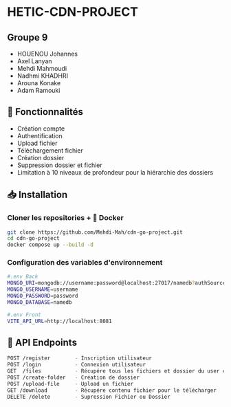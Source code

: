 # HETIC-CDN-PROJECT

## Groupe 9

- HOUENOU Johannes 
- Axel Lanyan 
- Mehdi Mahmoudi
- Nadhmi KHADHRI 
- Arouna Konake
- Adam Ramouki

## 🎯 Fonctionnalités

- Création compte
- Authentification
- Upload fichier
- Téléchargement fichier
- Création dossier
- Suppression dossier et fichier
- Limitation à 10 niveaux de profondeur pour la hiérarchie des dossiers

## 📥 Installation

### Cloner les repositories + 🐳 Docker

```bash
git clone https://github.com/Mehdi-Mah/cdn-go-project.git
cd cdn-go-project
docker compose up --build -d
```

### Configuration des variables d'environnement
```bash
#.env Back
MONGO_URI=mongodb://username:password@localhost:27017/namedb?authSource=admin
MONGO_USERNAME=username
MONGO_PASSWORD=password
MONGO_DATABASE=namedb

#.env Front
VITE_API_URL=http://localhost:8081
```

## 🔌 API Endpoints
```bash
POST /register        - Inscription utilisateur
POST /login           - Connexion utilisateur
GET  /files           - Récupére tous les fichiers et dossier du user connecté
POST /create-folder   - Création de dossier
POST /upload-file     - Upload un fichier
GET /download         - Récupére contenu fichier pour le télécharger
DELETE /delete        - Supression Fichier ou Dossier


```
